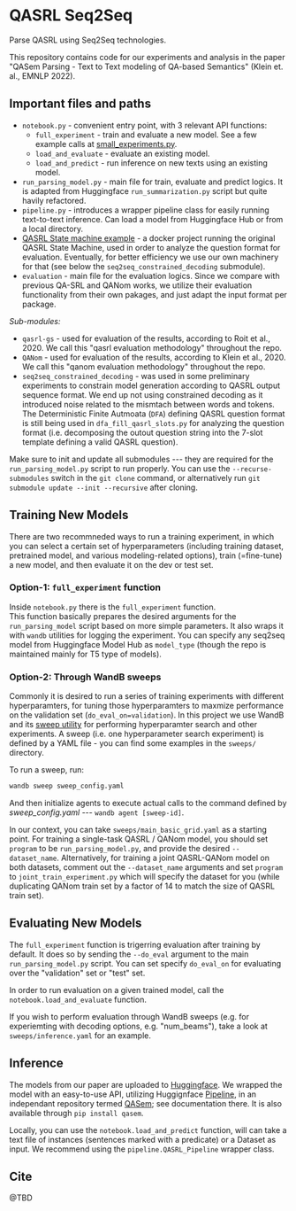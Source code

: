# QASRL Seq2Seq
Parse QASRL using Seq2Seq technologies.

This repository contains code for our experiments and analysis in the paper "QASem Parsing - Text to Text modeling of QA-based Semantics" (Klein et. al., EMNLP 2022).  

## Important files and paths

* `notebook.py` - convenient entry point, with 3 relevant API functions:
  * `full_experiment` - train and evaluate a new model. See a few example calls at [small_experiments.py](small_experiments.py).
  * `load_and_evaluate` - evaluate an existing model.
  * `load_and_predict` - run inference on new texts using an existing model.
* `run_parsing_model.py` - main file for train, evaluate and predict logics. It is adapted from Huggingface `run_summarization.py` script but quite havily refactored. 
* `pipeline.py` - introduces a wrapper pipeline class for easily running text-to-text inference. Can load a model from Huggingface Hub or from a local directory. 
* [QASRL State machine example](https://github.com/eranhirs/qasrl_state_machine_example) - a docker project running the original QASRL State Machine, used in order to analyze the question format for evaluation. Eventually, for better efficiency we use our own machinery for that (see below the `seq2seq_constrained_decoding` submodule).
* `evaluation` - main file for the evaluation logics. Since we compare with previous QA-SRL and QANom works, we utilize their evaluation functionality from their own pakages, and just adapt the input format per package.

*Sub-modules:*

* `qasrl-gs` - used for evaluation of the results, according to Roit et al., 2020. We call this "qasrl evaluation methodology" throughout the repo.
* `QANom` - used for evaluation of the results, according to Klein et al., 2020. We call this "qanom evaluation methodology" throughout the repo.
* `seq2seq_constrained_decoding` - was used in some preliminary experiments to constrain model generation according to QASRL output sequence format. We end up not using constrained decoding as it introduced noise related to the mismtach between words and tokens. The Deterministic Finite Autmoata (`DFA`) defining QASRL question format is still being used in `dfa_fill_qasrl_slots.py` for analyzing the question format (i.e. decomposing the outout question string into the 7-slot template defining a valid QASRL question).

Make sure to init and update all submodules --- they are required for the `run_parsing_model.py` script to run properly. You can use the `--recurse-submodules` switch in the `git clone` command, or alternatively run `git submodule update --init --recursive` after cloning.

## Training New Models

There are two recommneded ways to run a training experiment, in which you can select a certain set of hyperparameters (including training dataset, pretrained model, and various modeling-related options), train (=fine-tune) a new model, and then evaluate it on the dev or test set.

### Option-1: `full_experiment` function

Inside `notebook.py` there is the `full_experiment` function.  
This function basically prepares the desired arguments for the `run_parsing_model` script based on more simple parameters. It also wraps it with `wandb` utilities for logging the experiment. You can specify any seq2seq model from Huggingface Model Hub as `model_type` (though the repo is maintained mainly for T5 type of models).

### Option-2: Through WandB sweeps

Commonly it is desired to run a series of training experiments with different hyperparamters, for tuning those hyperparamters to maxmize performance on the validation set (`do_eval_on=validation`). In this project we use WandB and its [sweep utility](https://docs.wandb.ai/guides/sweeps) for performing hyperparamter search and other experiments.
A sweep (i.e. one hyperparameter search experiment) is defined by a YAML file - you can find some examples in the `sweeps/` directory.

To run a sweep, run:

```bash
wandb sweep sweep_config.yaml
```

And then initialize agents to execute actual calls to the command defined by *sweep_config.yaml* --- `wandb agent [sweep-id]`.  

In our context, you can take `sweeps/main_basic_grid.yaml` as a starting point. For training a single-task QASRL / QANom model, you should set `program` to be `run_parsing_model.py`, and provide the desired `--dataset_name`. Alternatively, for training a joint QASRL-QANom model on both datasets, comment out the `--dataset_name` arguments and set `program` to `joint_train_experiment.py` which will specify the dataset for you (while duplicating QANom train set by a factor of 14 to match the size of QASRL train set).


## Evaluating New Models

The `full_experiment` function is trigerring evaluation after training by default. It does so by sending the `--do_eval` argument to the main `run_parsing_model.py` script. You can set specify `do_eval_on` for evaluating over the "validation" set or "test" set. 

In order to run evaluation on a given trained model, call the `notebook.load_and_evaluate` function. 

If you wish to perform evaluation through WandB sweeps (e.g. for experiemting with decoding options, e.g. "num_beams"), take a look at `sweeps/inference.yaml` for an example. 

## Inference

The models from our paper are uploaded to [Huggingface](https://huggingface.co/kleinay). We wrapped the model with an easy-to-use API, utilizing Huggignface [Pipeline](https://huggingface.co/docs/transformers/main_classes/pipelines), in an independant repository termed [QASem](https://github.com/kleinay/QASem); see documentation there. It is also available through `pip install qasem`.  

Locally, you can use the `notebook.load_and_predict` function, will can take a text file of instances (sentences marked with a predicate) or a Dataset as input. We recommend using the `pipeline.QASRL_Pipeline` wrapper class. 

## Cite

@TBD
